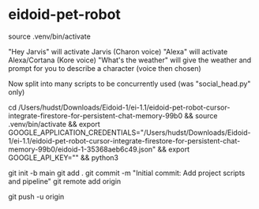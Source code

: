 # eidoid-pet-robot

source .venv/bin/activate

"Hey Jarvis" will activate Jarvis (Charon voice)
"Alexa" will activate Alexa/Cortana (Kore voice)
"What's the weather" will give the weather and prompt for you to describe a character (voice then chosen)


Now split into many scripts to be concurrently used (was "social_head.py" only)

cd /Users/hudst/Downloads/Eidoid-1/ei-1.1/eidoid-pet-robot-cursor-integrate-firestore-for-persistent-chat-memory-99b0 && source .venv/bin/activate && export GOOGLE_APPLICATION_CREDENTIALS="/Users/hudst/Downloads/Eidoid-1/ei-1.1/eidoid-pet-robot-cursor-integrate-firestore-for-persistent-chat-memory-99b0/eidoid-1-35368aeb6c49.json" && export GOOGLE_API_KEY="<key>" && python3 <command here ex. python3 main.py>  

git init -b main
git add .
git commit -m "Initial commit: Add project scripts and pipeline"
git remote add origin <url>

git push -u origin <branch name>
